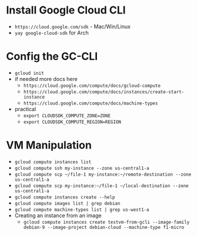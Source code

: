 # Install Google Cloud CLI
- `https://cloud.google.com/sdk` - Mac/Win/Linux
- `yay google-cloud-sdk` for Arch

# Config the GC-CLI
- `gcloud init`
- if needed more docs here
	- `https://cloud.google.com/compute/docs/gcloud-compute`
	- `https://cloud.google.com/compute/docs/instances/create-start-instance`
	- `https://cloud.google.com/compute/docs/machine-types`
- practical
	- `export CLOUDSDK_COMPUTE_ZONE=ZONE`
	- `export CLOUDSDK_COMPUTE_REGION=REGION`

# VM Manipulation
- `gcloud compute instances list`
- `gcloud compute ssh my-instance --zone us-central1-a`
- `gcloud compute scp ~/file-1 my-instance:~/remote-destination --zone us-central1-a`
- `gcloud compute scp my-instance:~/file-1 ~/local-destination --zone us-central1-a`
- `gcloud compute instances create --help`
- `gcloud compute images list | grep debian`
- `gcloud compute machine-types list | grep us-west1-a`
- Creating an instance from an image
	- `gcloud compute instances create testvm-from-gcli --image-family debian-9 --image-project debian-cloud --machine-type f1-micro`